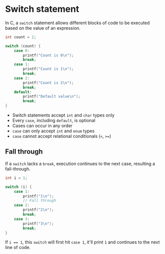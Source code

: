 # Switch statement

In C, a `switch` statement allows different blocks of code to be executed
based on the value of an expression.
```c
int count = 2;

switch (count) {
    case 0:
        printf("Count is 0\n");
        break;
    case 1:
        printf("Count is 1\n");
        break;
    case 2:
        printf("Count is 2\n");
        break;
    default:
        printf("Default value\n");
        break;
}
```

- Switch statements accept `int` and `char` types only
- Every `case`, including `default`, is optional
- Cases can occur in any order
- `case` can only accept `int` and `enum` types
- `case` cannot accept relational conditionals (`<`, `>=`)

## Fall through

If a `switch` lacks a `break`, execution continues to the next case, resulting a
fall-through.
```c
int i = 1;

switch (i) {
    case 1:
        printf("1\n");
        // Fall through
    case 2:
        printf("2\n");
        break;
    case 3:
        printf("3\n");
        break;
}
```
If `i == 1`, this `switch` will first hit `case 1`, it'll print `1` and
continues to the next line of code.
